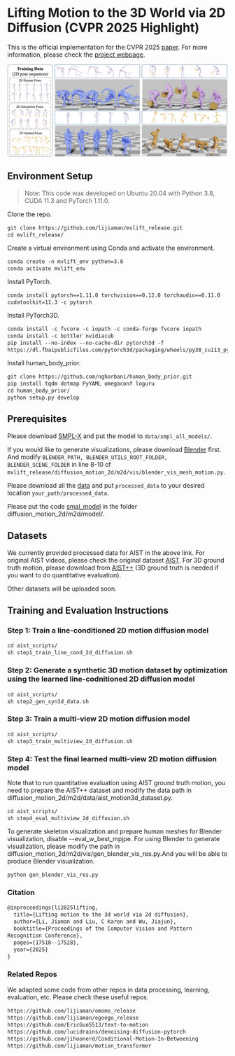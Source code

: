 # Lifting Motion to the 3D World via 2D Diffusion (CVPR 2025 Highlight)
This is the official implementation for the CVPR 2025 [paper](https://arxiv.org/abs/2411.18808). For more information, please check the [project webpage](https://lijiaman.github.io/projects/mvlift/).

![MVLift Teaser](mvlift_teaser.png)

## Environment Setup
> Note: This code was developed on Ubuntu 20.04 with Python 3.8, CUDA 11.3 and PyTorch 1.11.0.

Clone the repo.
```
git clone https://github.com/lijiaman/mvlift_release.git
cd mvlift_release/
```
Create a virtual environment using Conda and activate the environment. 
```
conda create -n mvlift_env python=3.8
conda activate mvlift_env 
```
Install PyTorch. 
```
conda install pytorch==1.11.0 torchvision==0.12.0 torchaudio==0.11.0 cudatoolkit=11.3 -c pytorch
```
Install PyTorch3D. 
```
conda install -c fvcore -c iopath -c conda-forge fvcore iopath
conda install -c bottler nvidiacub
pip install --no-index --no-cache-dir pytorch3d -f https://dl.fbaipublicfiles.com/pytorch3d/packaging/wheels/py38_cu113_pyt1110/download.html
```
Install human_body_prior. 
```
git clone https://github.com/nghorbani/human_body_prior.git
pip install tqdm dotmap PyYAML omegaconf loguru
cd human_body_prior/
python setup.py develop
```


## Prerequisites 
Please download [SMPL-X](https://smpl-x.is.tue.mpg.de/index.html) and put the model to ```data/smpl_all_models/```.

If you would like to generate visualizations, please download [Blender](https://www.blender.org/download/) first. And modify ```BLENDER_PATH, BLENDER_UTILS_ROOT_FOLDER, BLENDER_SCENE_FOLDER``` in line 8-10 of ```mvlift_release/diffusion_motion_2d/m2d/vis/blender_vis_mesh_motion.py```. 

Please download all the [data](https://drive.google.com/drive/folders/1ZMtYQEWw2wHJcWmJeNTlaoGHLbtZdjLO?usp=sharing) and put ```processed_data``` to your desired location ```your_path/processed_data```.  

Please put the code [smal_model](https://github.com/silviazuffi/smalst/tree/master/smal_model) in the folder diffusion_motion_2d/m2d/model/. 

## Datasets 
We currently provided processed data for AIST in the above link. For original AIST videos, please check the original dataset [AIST](https://aistdancedb.ongaaccel.jp/list_of_related_publications/). For 3D ground truth motion, please download from [AIST++](https://google.github.io/aistplusplus_dataset/download.html) (3D ground truth is needed if you want to do quantitative evaluation). 

Other datasets will be uploaded soon. 

## Training and Evaluation Instructions
### Step 1: Train a line-conditioned 2D motion diffusion model  
```
cd aist_scripts/
sh step1_train_line_cond_2d_diffusion.sh 
```

### Step 2: Generate a synthetic 3D motion dataset by optimization using the learned line-codnitioned 2D diffusion model   
```
cd aist_scripts/
sh step2_gen_syn3d_data.sh 
```

### Step 3: Train a multi-view 2D motion diffusion model 
```
cd aist_scripts/
sh step3_train_multiview_2d_diffusion.sh 
```

### Step 4: Test the final learned multi-view 2D motion diffusion model 
Note that to run quantitative evaluation using AIST ground truth motion, you need to prepare the AIST++ dataset and modify the data path in diffusion_motion_2d/m2d/data/aist_motion3d_dataset.py.  
```
cd aist_scripts/
sh step4_eval_multiview_2d_diffusion.sh 
```
To generate skeleton visualization and prepare human meshes for Blender visualization, disable --eval_w_best_mpjpe. For using Blender to generate visualization, please modify the path in diffusion_motion_2d/m2d/vis/gen_blender_vis_res.py.And you will be able to produce Blender visualization. 
```
python gen_blender_vis_res.py
```

### Citation
```
@inproceedings{li2025lifting,
  title={Lifting motion to the 3d world via 2d diffusion},
  author={Li, Jiaman and Liu, C Karen and Wu, Jiajun},
  booktitle={Proceedings of the Computer Vision and Pattern Recognition Conference},
  pages={17518--17528},
  year={2025}
}
```

### Related Repos
We adapted some code from other repos in data processing, learning, evaluation, etc. Please check these useful repos. 
```
https://github.com/lijiaman/omomo_release
https://github.com/lijiaman/egoego_release
https://github.com/EricGuo5513/text-to-motion 
https://github.com/lucidrains/denoising-diffusion-pytorch
https://github.com/jihoonerd/Conditional-Motion-In-Betweening 
https://github.com/lijiaman/motion_transformer 
``` 